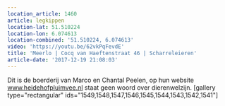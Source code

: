 ```yaml
---
location_article: 1460
article: legkippen
location-lat: 51.510224
location-lon: 6.074613
location-combined: '51.510224, 6.074613'
video: 'https://youtu.be/62vkPqFevdE'
title: 'Meerlo | Cocq van Haeftenstraat 46 | Scharreleieren'
article-date: '2017-12-19 21:08:03'
---
```


Dit is de boerderij van Marco en Chantal Peelen, op hun website www.heidehofpluimvee.nl staat geen woord over dierenwelzijn. [gallery type="rectangular" ids="1549,1548,1547,1546,1545,1544,1543,1542,1541"]